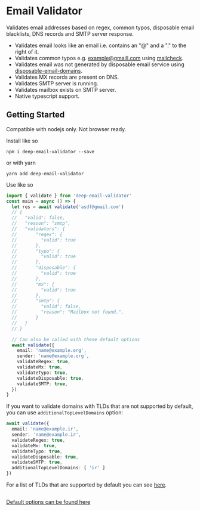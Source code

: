 # Email Validator

Validates email addresses based on regex, common typos, disposable email blacklists, DNS records and SMTP server response.

- Validates email looks like an email i.e. contains an "@" and a "." to the right of it.
- Validates common typos e.g. example@gmaill.com using [mailcheck](https://github.com/mailcheck/mailcheck).
- Validates email was not generated by disposable email service using [disposable-email-domains](https://github.com/ivolo/disposable-email-domains).
- Validates MX records are present on DNS.
- Validates SMTP server is running.
- Validates mailbox exists on SMTP server.
- Native typescript support.

## Getting Started

Compatible with nodejs only. Not browser ready.

Install like so

```
npm i deep-email-validator --save
```

or with yarn

```
yarn add deep-email-validator
```

Use like so

```typescript
import { validate } from 'deep-email-validator'
const main = async () => {
  let res = await validate('asdf@gmail.com')
  // {
  //   "valid": false,
  //   "reason": "smtp",
  //   "validators": {
  //       "regex": {
  //         "valid": true
  //       },
  //       "typo": {
  //         "valid": true
  //       },
  //       "disposable": {
  //         "valid": true
  //       },
  //       "mx": {
  //         "valid": true
  //       },
  //       "smtp": {
  //         "valid": false,
  //         "reason": "Mailbox not found.",
  //       }
  //   }
  // }

  // Can also be called with these default options
  await validate({
    email: 'name@example.org',
    sender: 'name@example.org',
    validateRegex: true,
    validateMx: true,
    validateTypo: true,
    validateDisposable: true,
    validateSMTP: true,
  })
}
```

If you want to validate domains with TLDs that are not supported by default, you can use `additionalTopLevelDomains` option:

```typescript
await validate({
  email: 'name@example.ir',
  sender: 'name@example.ir',
  validateRegex: true,
  validateMx: true,
  validateTypo: true,
  validateDisposable: true,
  validateSMTP: true,
  additionalTopLevelDomains: [ 'ir' ]
})
```
For a list of TLDs that are supported by default you can see [here](https://github.com/mailcheck/mailcheck/blob/afca031b4ce1cdc6e3ecbe88198f41b4835f81e3/src/mailcheck.js#L31).

##

[Default options can be found here](https://github.com/mfbx9da4/deep-email-validator/blob/8bbd9597a7ce435f0a77889a45daccdd5d7c3488/src/options/options.ts#L1)
